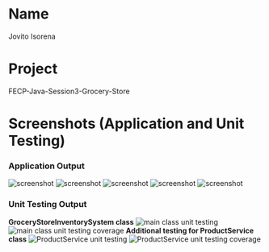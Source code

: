 # Name
Jovito Isorena

# Project
FECP-Java-Session3-Grocery-Store

# Screenshots (Application and Unit Testing)
### Application Output
![screenshot](./screenshots/1.png)
![screenshot](./screenshots/2.png)
![screenshot](./screenshots/3.png)
![screenshot](./screenshots/4.png)
![screenshot](./screenshots/5.png)

### Unit Testing Output
**GroceryStoreInventorySystem class**
![main class unit testing](./screenshots/testing-1.png)
![main class unit testing coverage](./screenshots/testing-2.png)
**Additional testing for ProductService class**
![ProductService unit testing](./screenshots/testing-3.png)
![ProductService unit testing coverage](./screenshots/testing-4.png)